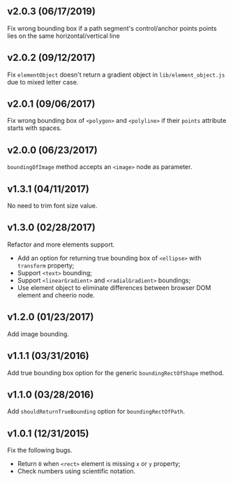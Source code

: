 ## v2.0.3 (06/17/2019)

Fix wrong bounding box if a path segment's control/anchor points points lies on the same horizontal/vertical line

## v2.0.2 (09/12/2017)

Fix `elementObject` doesn't return a gradient object in `lib/element_object.js` due to mixed letter case.

## v2.0.1 (09/06/2017)

Fix wrong bounding box of `<polygon>` and `<polyline>` if their `points` attribute starts with spaces.

## v2.0.0 (06/23/2017)

`boundingOfImage` method accepts an `<image>` node as parameter.

## v1.3.1 (04/11/2017)

No need to trim font size value.

## v1.3.0 (02/28/2017)

Refactor and more elements support.

- Add an option for returning true bounding box of `<ellipse>` with `transform` property;
- Support `<text>` bounding;
- Support `<linearGradient>` and `<radialGradient>` boundings;
- Use element object to eliminate differences between browser DOM element and cheerio node.

## v1.2.0 (01/23/2017)

Add image bounding.

## v1.1.1 (03/31/2016)

Add true bounding box option for the generic `boundingRectOfShape` method.

## v1.1.0 (03/28/2016)

Add `shouldReturnTrueBounding` option for `boundingRectOfPath`.

## v1.0.1 (12/31/2015)

Fix the following bugs.

- Return `0` when `<rect>` element is missing `x` or `y` property;
- Check numbers using scientific notation.